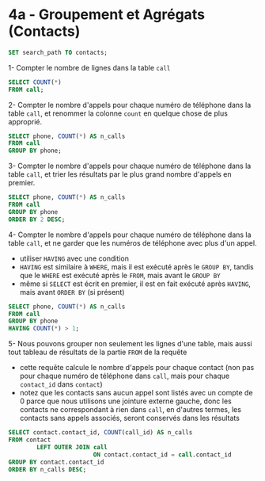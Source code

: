 # 4a - Groupement et Agrégats (Contacts)

```sql
SET search_path TO contacts;
```

1- Compter le nombre de lignes dans la table `call`
```sql
SELECT COUNT(*)
FROM call;
```

2- Compter le nombre d'appels pour chaque numéro de téléphone dans la table `call`, et renommer la colonne `count` en quelque chose de plus approprié.
```sql
SELECT phone, COUNT(*) AS n_calls
FROM call
GROUP BY phone;
```

3- Compter le nombre d'appels pour chaque numéro de téléphone dans la table `call`, et trier les résultats par le plus grand nombre d'appels en premier.
```sql
SELECT phone, COUNT(*) AS n_calls
FROM call
GROUP BY phone
ORDER BY 2 DESC;
```

4- Compter le nombre d'appels pour chaque numéro de téléphone dans la table `call`, et ne garder que les numéros de téléphone avec plus d'un appel.

- utiliser `HAVING` avec une condition
- `HAVING` est similaire à `WHERE`, mais il est exécuté après le `GROUP BY`, tandis que le `WHERE` est exécuté après le `FROM`, mais avant le `GROUP BY`
- même si `SELECT` est écrit en premier, il est en fait exécuté après `HAVING`, mais avant `ORDER BY` (si présent)
```sql
SELECT phone, COUNT(*) AS n_calls
FROM call
GROUP BY phone
HAVING COUNT(*) > 1;
```

5- Nous pouvons grouper non seulement les lignes d'une table, mais aussi tout tableau de résultats de la partie `FROM` de la requête

- cette requête calcule le nombre d'appels pour chaque contact (non pas pour chaque numéro de téléphone dans `call`, mais pour chaque `contact_id` dans `contact`)
- notez que les contacts sans aucun appel sont listés avec un compte de 0 parce que nous utilisons une jointure externe gauche, donc les contacts ne correspondant à rien dans `call`, en d'autres termes, les contacts sans appels associés, seront conservés dans les résultats
```sql
SELECT contact.contact_id, COUNT(call_id) AS n_calls
FROM contact
        LEFT OUTER JOIN call
                        ON contact.contact_id = call.contact_id
GROUP BY contact.contact_id
ORDER BY n_calls DESC;
```